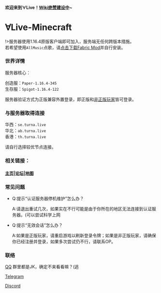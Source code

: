 #### 欢迎来到∀Live！[Wiki绝赞建设中](https://git.turna.live/xsling/turnawiki)~




# ∀Live-Minecraft
!>服务器使用1.16.4原版客户端即可加入，服务端无任何跨版本措施。</br>
若希望使用`AllMusic`点歌，请[点击下载Fabric Mod](https://turnadl.oss-cn-beijing.aliyuncs.com/%5Bfabric-1.16%5DAllMusic-2.3.0%28hotfix%29.jar)并自行安装。

### 世界详情
服务器核心：

创造服：`Paper-1.16.4-345`</br>
生存服：`Spigot-1.16.4-122`


服务器验证方式为正版兼容外置登录，即正版和[非正版玩家](https://wiki.turna.live/#/Con/)皆可登录。

### 与服务器取得连接

华西：`se.turna.live`</br>
华北：`ab.turna.live`</br>
香港：`th.turna.live`</br>

请自行选择较优节点连接。

### 相关链接：

#### [主页](https://mc.turna.live)|[论坛](https://forum.turna.live)|[地图](https://mcmap.turna.live)

### 常见问题
- Q:提示“认证服务器停机维护”怎么办？

	 A:请退出重试几次，如果实在不行可能是由于你所在的地区无法连接到认证服务器。(可以尝试科学上网
- Q:提示“无效会话”怎么办？
  
  A:如果是正版玩家，请重启游戏以刷新登录令牌；如果是非正版玩家，请确保你已经注册并登录，如果多次尝试仍不行，请联系OP。

### 联络
[QQ](https://jq.qq.com/?_wv=1027&k=G0qBG63H) 群里都是JK，确定不来看看嘛？(逃

[Telegram](https://t.me/joinchat/Kd53dFPoRcoqBKpBnvnnbA)

[Discord](https://discord.gg/vKrN3zn)

